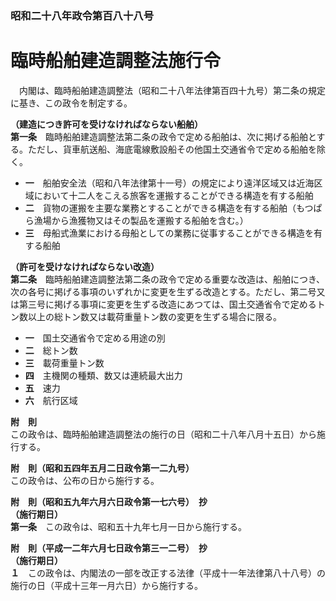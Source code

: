 ### 昭和二十八年政令第百八十八号  
# 臨時船舶建造調整法施行令  
　内閣は、臨時船舶建造調整法（昭和二十八年法律第百四十九号）第二条の規定に基き、この政令を制定する。  
  
**（建造につき許可を受けなければならない船舶）**  
**第一条**　臨時船舶建造調整法第二条の政令で定める船舶は、次に掲げる船舶とする。ただし、貨車航送船、海底電線敷設船その他国土交通省令で定める船舶を除く。  
* **一**　船舶安全法（昭和八年法律第十一号）の規定により遠洋区域又は近海区域において十二人をこえる旅客を運搬することができる構造を有する船舶  
* **二**　貨物の運搬を主要な業務とすることができる構造を有する船舶（もつぱら漁場から漁獲物又はその製品を運搬する船舶を含む。）  
* **三**　母船式漁業における母船としての業務に従事することができる構造を有する船舶  
  
**（許可を受けなければならない改造）**  
**第二条**　臨時船舶建造調整法第二条の政令で定める重要な改造は、船舶につき、次の各号に掲げる事項のいずれかに変更を生ずる改造とする。ただし、第二号又は第三号に掲げる事項に変更を生ずる改造にあつては、国土交通省令で定めるトン数以上の総トン数又は載荷重量トン数の変更を生ずる場合に限る。  
* **一**　国土交通省令で定める用途の別  
* **二**　総トン数  
* **三**　載荷重量トン数  
* **四**　主機関の種類、数又は連続最大出力  
* **五**　速力  
* **六**　航行区域  
  
**附　則**  
この政令は、臨時船舶建造調整法の施行の日（昭和二十八年八月十五日）から施行する。  
  
**附　則（昭和五四年五月二日政令第一二九号）**  
この政令は、公布の日から施行する。  
  
**附　則（昭和五九年六月六日政令第一七六号）　抄**  
**（施行期日）**  
**第一条**　この政令は、昭和五十九年七月一日から施行する。  
  
**附　則（平成一二年六月七日政令第三一二号）　抄**  
**（施行期日）**  
**１**　この政令は、内閣法の一部を改正する法律（平成十一年法律第八十八号）の施行の日（平成十三年一月六日）から施行する。  
  
